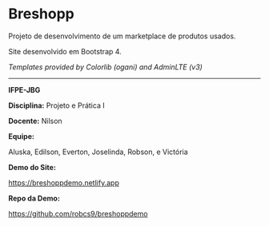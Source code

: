 # Breshopp
Projeto de desenvolvimento de um marketplace de produtos usados.

Site desenvolvido em Bootstrap 4.

_Templates provided by Colorlib  (ogani) and AdminLTE  (v3)_

---
**IFPE-JBG**

**Disciplina:** Projeto e Prática I

**Docente:** Nilson

**Equipe:**

Aluska, Edilson, Everton, Joselinda, Robson, e Victória

**Demo do Site:**

https://breshoppdemo.netlify.app

**Repo da Demo:**

https://github.com/robcs9/breshoppdemo
